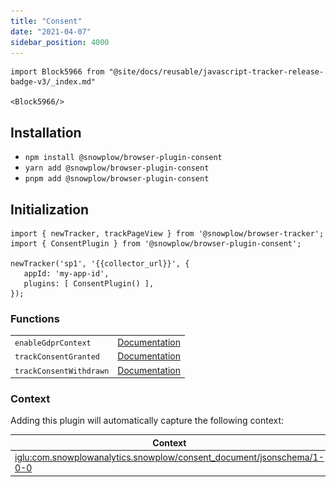 ```yaml
---
title: "Consent"
date: "2021-04-07"
sidebar_position: 4000
---
```


```mdx-code-block
import Block5966 from "@site/docs/reusable/javascript-tracker-release-badge-v3/_index.md"

<Block5966/>
```

## Installation

- `npm install @snowplow/browser-plugin-consent`
- `yarn add @snowplow/browser-plugin-consent`
- `pnpm add @snowplow/browser-plugin-consent`

## Initialization

```
import { newTracker, trackPageView } from '@snowplow/browser-tracker';
import { ConsentPlugin } from '@snowplow/browser-plugin-consent';

newTracker('sp1', '{{collector_url}}', { 
   appId: 'my-app-id', 
   plugins: [ ConsentPlugin() ],
});
```

### Functions

<table class="has-fixed-layout"><tbody><tr><td><code>enableGdprContext</code></td><td><a href="/docs/collecting-data/collecting-from-own-applications/javascript-trackers/browser-tracker/browser-tracker-v3-reference/tracking-events/#gdpr-context">Documentation</a></td></tr><tr><td><code>trackConsentGranted</code></td><td><a href="/docs/collecting-data/collecting-from-own-applications/javascript-trackers/browser-tracker/browser-tracker-v3-reference/tracking-events/#trackConsentGranted">Documentation</a></td></tr><tr><td><code>trackConsentWithdrawn</code></td><td><a href="/docs/collecting-data/collecting-from-own-applications/javascript-trackers/browser-tracker/browser-tracker-v3-reference/tracking-events/#trackConsentWithdrawn">Documentation</a></td></tr></tbody></table>

### Context

Adding this plugin will automatically capture the following context:

| Context | Example |
| --- | --- |
| [iglu:com.snowplowanalytics.snowplow/consent\_document/jsonschema/1-0-0](https://github.com/snowplow/iglu-central/blob/master/schemas/com.snowplowanalytics.snowplow/consent_document/jsonschema/1-0-0) | ![](images/Screenshot-2021-03-28-at-20.04.43.png) |
